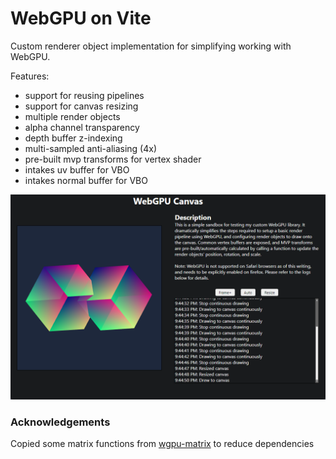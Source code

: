 # WebGPU on Vite

Custom renderer object implementation for simplifying working with WebGPU.

Features:
- support for reusing pipelines
- support for canvas resizing
- multiple render objects
- alpha channel transparency
- depth buffer z-indexing
- multi-sampled anti-aliasing (4x)
- pre-built mvp transforms for vertex shader
- intakes uv buffer for VBO
- intakes normal buffer for VBO

<img src="public/screenshot.png" width="600px" />

### Acknowledgements

Copied some matrix functions from [wgpu-matrix](https://github.com/greggman/wgpu-matrix) to reduce dependencies